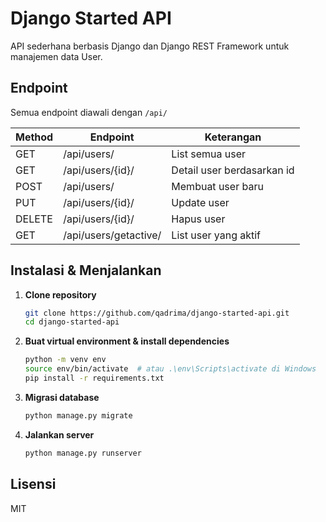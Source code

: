 # Django Started API

API sederhana berbasis Django dan Django REST Framework untuk manajemen data User.

## Endpoint
Semua endpoint diawali dengan `/api/`

| Method | Endpoint                | Keterangan                |
|--------|------------------------|---------------------------|
| GET    | /api/users/            | List semua user           |
| GET    | /api/users/{id}/       | Detail user berdasarkan id|
| POST   | /api/users/            | Membuat user baru         |
| PUT    | /api/users/{id}/       | Update user               |
| DELETE | /api/users/{id}/       | Hapus user                |
| GET    | /api/users/getactive/  | List user yang aktif      |

## Instalasi & Menjalankan
1. **Clone repository**
   ```bash
   git clone https://github.com/qadrima/django-started-api.git
   cd django-started-api
   ```
2. **Buat virtual environment & install dependencies**
   ```bash
   python -m venv env
   source env/bin/activate  # atau .\env\Scripts\activate di Windows
   pip install -r requirements.txt
   ```
3. **Migrasi database**
   ```bash
   python manage.py migrate
   ```
4. **Jalankan server**
   ```bash
   python manage.py runserver
   ```

## Lisensi
MIT 